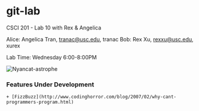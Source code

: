 git-lab
=======

CSCI 201 - Lab 10 with Rex &amp; Angelica

Alice:	Angelica Tran,	tranac@usc.edu, tranac
Bob:	Rex Xu,			rexxu@usc.edu,	xurex

Lab Time:	Wednesday 6:00-8:00PM

![Nyancat-astrophe](http://octodex.github.com/Kimonotocat/)

### Features Under Development
	+ [FizzBuzz](http://www.codinghorror.com/blog/2007/02/why-cant-programmers-program.html)

